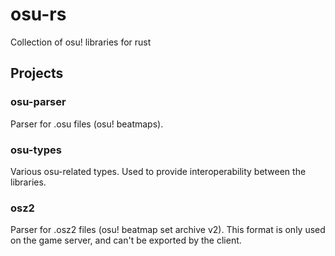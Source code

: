 # osu-rs
Collection of osu! libraries for rust

## Projects
### osu-parser
Parser for .osu files (osu! beatmaps).

### osu-types
Various osu-related types. Used to provide interoperability between the libraries.

### osz2
Parser for .osz2 files (osu! beatmap set archive v2). This format is only used on the game server, and can't be exported by the client.
